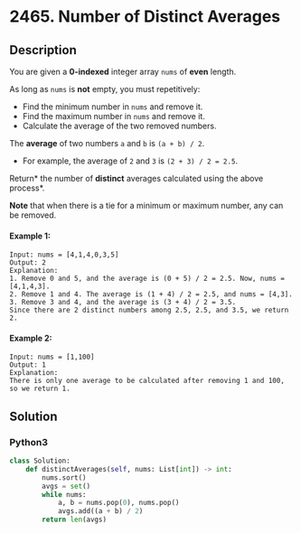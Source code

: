 # 2465. Number of Distinct Averages


## Description
You are given a **0-indexed** integer array `nums` of **even** length.

As long as `nums` is **not** empty, you must repetitively:

-   Find the minimum number in `nums` and remove it.
-   Find the maximum number in `nums` and remove it.
-   Calculate the average of the two removed numbers.

The **average** of two numbers `a` and `b` is `(a + b) / 2`.

-   For example, the average of `2` and `3` is `(2 + 3) / 2 = 2.5`.

Return* the number of **distinct** averages calculated using the above process*.

**Note** that when there is a tie for a minimum or maximum number, any can be removed.

#### Example 1:
```
Input: nums = [4,1,4,0,3,5]
Output: 2
Explanation:
1. Remove 0 and 5, and the average is (0 + 5) / 2 = 2.5. Now, nums = [4,1,4,3].
2. Remove 1 and 4. The average is (1 + 4) / 2 = 2.5, and nums = [4,3].
3. Remove 3 and 4, and the average is (3 + 4) / 2 = 3.5.
Since there are 2 distinct numbers among 2.5, 2.5, and 3.5, we return 2.
```

#### Example 2:
```
Input: nums = [1,100]
Output: 1
Explanation:
There is only one average to be calculated after removing 1 and 100, so we return 1.
```


## Solution

### Python3
```python
class Solution:
    def distinctAverages(self, nums: List[int]) -> int:
        nums.sort()
        avgs = set()
        while nums:
            a, b = nums.pop(0), nums.pop()
            avgs.add((a + b) / 2)
        return len(avgs)
```
